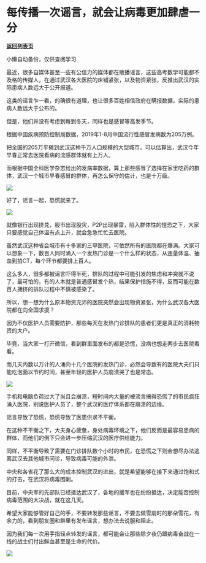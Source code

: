 # 每传播一次谣言，就会让病毒更加肆虐一分

[**返回列表页**](/gzh/政事堂2019)

小懒自动备份，仅供查阅学习

  

最近，很多自媒体甚至一些有公信力的媒体都在散播谣言，这些高考数学可能都不及格的传媒人，在通过武汉各大医院的床铺紧张，以及物资紧张，反推出武汉的实际患病人数远大于公开报道。

  

这类的谣言乍一看，的确很有道理，也让很多百姓相信政府在瞒报数据，实际的患病人数远大于公布的。

  

但是，他们并没有考虑到每到冬天，同样也是感冒等高发季节。

  

根据中国疾病预防控制局数据，2019年1-8月中国流行性感冒发病数为205万例。

  

把全国的205万平摊到武汉这种千万人口规模的大型城市，可以估算出，武汉今年早春正常去医院看病的流感群体就有上万人。  

  

而根据中国全科医学杂志给出的发病率数据，算上那些感冒了选择在家里吃药的群体，武汉一个城市早春感冒的群体，再怎么保守的估计，也是十万级。

  

![](https://mmbiz.qpic.cn/mmbiz_png/rxhS23yu8cNfLxFoEjuGEushfYqibBD4iatPlcyRowDr3hge5DwiaFCOH2yA0HoDicRPxqZBLGmHTnDyb93sXTHVMg/640?wx_fmt=png)

  

好了，谣言一起，恐慌就来了。

  

![](https://mmbiz.qpic.cn/mmbiz_jpg/rxhS23yu8cNfLxFoEjuGEushfYqibBD4iaeLibILTHEX4FBUcAFZ1uuj4Pibich8AK68QFJtD6hxU3AzerFK4NzGI3w/640?wx_fmt=jpeg)

  

就像银行出现挤兑，股市出现股灾，P2P出现暴雷，陷入群体性的惶恐之下，大家只要感觉自己体温有点上升，就会急急忙忙去医院。

  

虽然武汉这种省会城市有十多家的三甲医院，可依然所有的医院都在爆满。大家可以想象一下，数百人同时涌入一个发热门诊是一个什么样的状态，从连量体温、抽血到拍CT，每个环节都要排上百人。

  

这么多人，很多都被谣言吓得半死，排队的过程中可能引发的焦虑和冲突就不说了，最可怕的，有的人本就是普通感冒发个热，结果保护措施不得，反而可能在数百人拥挤的排队过程中不慎被感染了。  

  

所以，想一想为什么原本物资充沛的医院突然会出现物资紧张，为什么武汉各大医院都在向全国求援？

  

因为不仅医护人员需要防护，那些每天在发热门诊排队的患者们更是真正的消耗物资的大户。

  

毕竟，当大家一打开微信，看到群里面发布的都是恐慌，没病也想走两步去医院看看。  

  

而几天内数以万计的人涌向十几个医院的发热门诊，必然会导致有的医院大夫们只能吃泡面以节约时间，甚至年轻的医护人员崩溃哭了也是常态。

  

![](https://mmbiz.qpic.cn/mmbiz_png/rxhS23yu8cNfLxFoEjuGEushfYqibBD4iaiaoVUlzUfZMCo5hHm1UE9ialwRv6M8ApNUBmrenySdy3AcCicGTmcPA2A/640?wx_fmt=png)

  

手机和电脑负荷过大了尚且会崩溃，短时间内大量的被流言搞得恐慌了的市民疯狂涌入医院，别说医护人员了，整个武汉的医疗体系都在崩溃的边缘。

  

谣言导致了恐慌，恐慌导致了医患供求不平衡。

  

在这种不平衡之下，大夫身心疲惫，身处病毒环境之下，他们反而是最容易患病的群体，而他们的倒下只会进一步压缩武汉的医疗供给能力。

  

同样，不平衡导致了需要在门诊排队数个小时的市民，在恐慌之下则会想尽办法逃离武汉去其他城市问诊，导致病毒可能的外泄。

  

中央和各省花了那么大的成本控制武汉的进出，就是希望能够在接下来通过饱和式的打击，在武汉将病毒围剿。

  

目前，中央军的先部队已经抵达武汉了，各地的援军也在纷纷抵达，决定能否控制病毒范围的大决战，就在这几天。

  

希望大家能够管好自己的手，不要转发那些谣言，不要去做雪崩时的那朵雪花，有余力的，看到朋友圈和群里有发布谣言，想办法去说服和阻止。

  

因为我们每一次用手指轻点转发的谣言，都可能会让那些除夕夜仍跟病毒奋战在一线的战士们付出鲜血甚至是生命的代价。

  

![](https://mmbiz.qpic.cn/mmbiz_jpg/rxhS23yu8cPp0iaKAfe0ZsWfgGcY72o9Nror8TicrtnlDsqzY7y4Kum4fM3X0FMEGlbvm9HvZUiaETSnLt4DHNLbQ/640?wx_fmt=jpeg)

